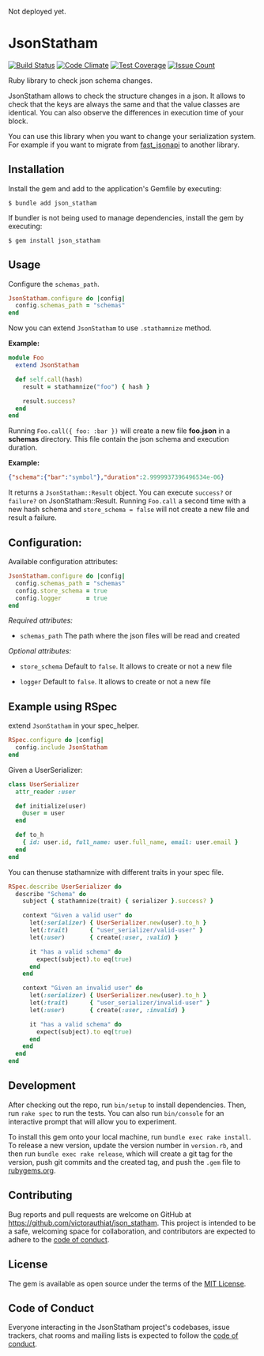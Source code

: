 Not deployed yet.

# JsonStatham

[![Build Status](https://github.com/VictorAuthiat/json_statham/actions/workflows/ci.yml/badge.svg)](https://github.com/VictorAuthiat/json_statham/actions/workflows/ci.yml)
[![Code Climate](https://codeclimate.com/github/VictorAuthiat/json_statham/badges/gpa.svg)](https://codeclimate.com/github/VictorAuthiat/json_statham)
[![Test Coverage](https://codeclimate.com/github/VictorAuthiat/json_statham/badges/coverage.svg)](https://codeclimate.com/github/VictorAuthiat/json_statham/coverage)
[![Issue Count](https://codeclimate.com/github/VictorAuthiat/json_statham/badges/issue_count.svg)](https://codeclimate.com/github/VictorAuthiat/json_statham)

Ruby library to check json schema changes.

JsonStatham allows to check the structure changes in a json.
It allows to check that the keys are always the same and that the value classes are identical. You can also observe the differences in execution time of your block.

You can use this library when you want to change your serialization system. For example if you want to migrate from [fast_jsonapi](https://github.com/Netflix/fast_jsonapi) to another library.

## Installation

Install the gem and add to the application's Gemfile by executing:

    $ bundle add json_statham

If bundler is not being used to manage dependencies, install the gem by executing:

    $ gem install json_statham

## Usage

Configure the `schemas_path`.

```ruby
JsonStatham.configure do |config|
  config.schemas_path = "schemas"
end
```

Now you can extend `JsonStatham` to use `.stathamnize` method.

**Example:**

```ruby
module Foo
  extend JsonStatham

  def self.call(hash)
    result = stathamnize("foo") { hash }

    result.success?
  end
end
```

Running `Foo.call({ foo: :bar })` will create a new file **foo.json** in a **schemas** directory. This file contain the json schema and execution duration.

**Example:**

```json
{"schema":{"bar":"symbol"},"duration":2.9999937396496534e-06}
```

It returns a `JsonStatham::Result` object.
You can execute `success?` or `failure?` on JsonStatham::Result.
Running `Foo.call` a second time with a new hash schema and `store_schema = false` will not create a new file and result a failure.

## Configuration:

Available configuration attributes:

```ruby
JsonStatham.configure do |config|
  config.schemas_path = "schemas"
  config.store_schema = true
  config.logger       = true
end
```

*Required attributes:*

- `schemas_path` The path where the json files will be read and created

*Optional attributes:*

- `store_schema` Default to `false`. It allows to create or not a new file

- `logger` Default to `false`. It allows to create or not a new file

## Example using RSpec

extend `JsonStatham` in your spec_helper.

```ruby
RSpec.configure do |config|
  config.include JsonStatham
end
```

Given a UserSerializer:

```ruby
class UserSerializer
  attr_reader :user

  def initialize(user)
    @user = user
  end

  def to_h
    { id: user.id, full_name: user.full_name, email: user.email }
  end
end
```

You can thenuse stathamnize with different traits in your spec file.

```ruby
RSpec.describe UserSerializer do
  describe "Schema" do
    subject { stathamnize(trait) { serializer }.success? }

    context "Given a valid user" do
      let(:serializer) { UserSerializer.new(user).to_h }
      let(:trait)      { "user_serializer/valid-user" }
      let(:user)       { create(:user, :valid) }

      it "has a valid schema" do
        expect(subject).to eq(true)
      end
    end

    context "Given an invalid user" do
      let(:serializer) { UserSerializer.new(user).to_h }
      let(:trait)      { "user_serializer/invalid-user" }
      let(:user)       { create(:user, :invalid) }

      it "has a valid schema" do
        expect(subject).to eq(true)
      end
    end
  end
end
```

## Development

After checking out the repo, run `bin/setup` to install dependencies. Then, run `rake spec` to run the tests. You can also run `bin/console` for an interactive prompt that will allow you to experiment.

To install this gem onto your local machine, run `bundle exec rake install`. To release a new version, update the version number in `version.rb`, and then run `bundle exec rake release`, which will create a git tag for the version, push git commits and the created tag, and push the `.gem` file to [rubygems.org](https://rubygems.org).

## Contributing

Bug reports and pull requests are welcome on GitHub at https://github.com/victorauthiat/json_statham. This project is intended to be a safe, welcoming space for collaboration, and contributors are expected to adhere to the [code of conduct](https://github.com/victorauthiat/json_statham/blob/master/CODE_OF_CONDUCT.md).

## License

The gem is available as open source under the terms of the [MIT License](https://opensource.org/licenses/MIT).

## Code of Conduct

Everyone interacting in the JsonStatham project's codebases, issue trackers, chat rooms and mailing lists is expected to follow the [code of conduct](https://github.com/victorauthiat/json_statham/blob/master/CODE_OF_CONDUCT.md).
